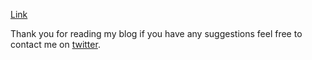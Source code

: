 [Link](https://softwareuser23.github.io)

Thank you for reading my blog if you have any suggestions feel free to contact me on [twitter](https://twitter.com/softwareuser_).

